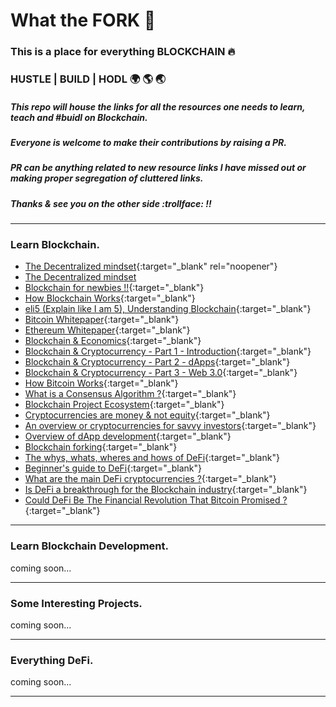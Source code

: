 # What the FORK :fork_and_knife:

### This is a place for everything BLOCKCHAIN :fire:

### HUSTLE  |  BUILD  |  HODL :earth_africa: :earth_americas: :earth_asia:

##### This repo will house the links for all the resources one needs to learn, teach and #buidl on Blockchain.

##### Everyone is welcome to make their contributions by raising a PR.
##### PR can be anything related to new resource links I have missed out or making proper segregation of cluttered links.
##### Thanks & see you on the other side :trollface: !!

-------------------------------------------------------------------------

### Learn Blockchain.

- [The Decentralized mindset](https://steemit.com/steemit/@sflaherty/the-decentralized-mind-breaking-the-centralized-mindset-to-achieve-true-freedom){:target="_blank" rel="noopener"}
- <a href="https://steemit.com/steemit/@sflaherty/the-decentralized-mind-breaking-the-centralized-mindset-to-achieve-true-freedom" target="_blank">The Decentralized mindset</a>
- [Blockchain for newbies !!](https://medium.com/@arjunism_/blockchain-for-newbies-8db91b1e946){:target="_blank"}
- [How Blockchain Works](https://onezero.medium.com/how-does-the-blockchain-work-98c8cd01d2ae){:target="_blank"}
- [eli5 (Explain like I am 5), Understanding Blockchain](https://medium.com/@_sidharth_m_/beginners-guide-to-blockchain-explaining-it-to-a-5-years-old-772caac6ae97){:target="_blank"}
- [Bitcoin Whitepaper](https://bitcoin.org/bitcoin.pdf){:target="_blank"}
- [Ethereum Whitepaper](https://ethereum.org/en/whitepaper/){:target="_blank"}
- [Blockchain & Economics](https://medium.com/cryptoeconomics-australia/the-blockchain-economy-a-beginners-guide-to-institutional-cryptoeconomics-64bf2f2beec4){:target="_blank"}
- [Blockchain & Cryptocurrency - Part 1 - Introduction](https://medium.com/blockchain-at-berkeley/blockchains-cryptocurrencies-the-new-decentralized-economy-part-1-a-gentle-introduction-edcb4824b174){:target="_blank"}
- [Blockchain & Cryptocurrency - Part 2 - dApps](https://medium.com/blockchain-at-berkeley/blockchains-cryptocurrencies-the-new-decentralized-economy-part-2-blockchain-based-apps-e6ea71236ca){:target="_blank"}
- [Blockchain & Cryptocurrency - Part 3 - Web 3.0](https://medium.com/blockchain-at-berkeley/blockchains-cryptocurrencies-the-new-decentralized-economy-part-3-the-new-internet-818d598afd0b){:target="_blank"}
- [How Bitcoin Works](https://youtu.be/bBC-nXj3Ng4){:target="_blank"}
- [What is a Consensus Algorithm ?](https://academy.binance.com/blockchain/what-is-a-blockchain-consensus-algorithm){:target="_blank"}
- [Blockchain Project Ecosystem](https://medium.com/@josh_nussbaum/blockchain-project-ecosystem-8940ababaf27){:target="_blank"}
- [Cryptocurrencies are money & not equity](https://tokeneconomy.co/cryptocurrencies-are-money-not-equity-30ff8d0491bb){:target="_blank"}
- [An overview or cryptocurrencies for savvy investors](https://medium.com/hackernoon/all-you-need-to-know-about-cryptocurrencies-an-overview-for-the-savvy-investor-bdc035b14982){:target="_blank"}
- [Overview of dApp development](https://thecontrol.co/a-brief-overview-of-dapp-development-b8ac1648322c){:target="_blank"}
- [Blockchain forking](https://medium.com/pcmag-access/why-blockchains-fork-a-tale-of-two-cryptocurrencies-67ebf561ca9c){:target="_blank"}
- [The whys, whats, wheres and hows of DeFi](https://hackernoon.com/defi-the-whys-whats-wheres-and-hows-of-decentralized-finance-7l3n3xx3){:target="_blank"}
- [Beginner's guide to DeFi](https://blog.coinbase.com/a-beginners-guide-to-decentralized-finance-defi-574c68ff43c4){:target="_blank"}
- [What are the main DeFi cryptocurrencies ?](https://medium.com/@changenow_io/what-are-the-main-defi-cryptocurrencies-a734a35b727){:target="_blank"}
- [Is DeFi a breakthrough for the Blockchain industry](https://hackernoon.com/is-defi-a-breakthrough-for-the-blockchain-industry-bu4m3uv3){:target="_blank"}
- [Could DeFi Be The Financial Revolution That Bitcoin Promised ?](https://hackernoon.com/could-defi-be-the-financial-revolution-that-bitcoin-promised-nd1p3xtb){:target="_blank"}

-------------------------------------------------------------------------

### Learn Blockchain Development.
coming soon...

-------------------------------------------------------------------------

### Some Interesting Projects.
coming soon...

-------------------------------------------------------------------------

### Everything DeFi.
coming soon...

-------------------------------------------------------------------------